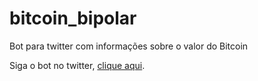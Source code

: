 # bitcoin_bipolar
Bot para twitter com informações sobre o valor do Bitcoin

Siga o bot no twitter, [clique aqui](https://twitter.com/BTC_bipolar).
